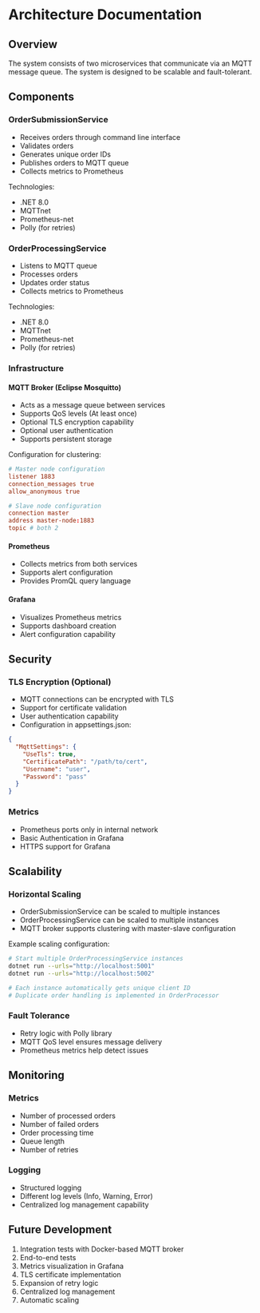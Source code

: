 # Architecture Documentation

## Overview

The system consists of two microservices that communicate via an MQTT message queue. The system is designed to be scalable and fault-tolerant.

## Components

### OrderSubmissionService

- Receives orders through command line interface
- Validates orders
- Generates unique order IDs
- Publishes orders to MQTT queue
- Collects metrics to Prometheus

Technologies:
- .NET 8.0
- MQTTnet
- Prometheus-net
- Polly (for retries)

### OrderProcessingService

- Listens to MQTT queue
- Processes orders
- Updates order status
- Collects metrics to Prometheus

Technologies:
- .NET 8.0
- MQTTnet
- Prometheus-net
- Polly (for retries)

### Infrastructure

#### MQTT Broker (Eclipse Mosquitto)

- Acts as a message queue between services
- Supports QoS levels (At least once)
- Optional TLS encryption capability
- Optional user authentication
- Supports persistent storage

Configuration for clustering:
```conf
# Master node configuration
listener 1883
connection_messages true
allow_anonymous true

# Slave node configuration
connection master
address master-node:1883
topic # both 2
```

#### Prometheus

- Collects metrics from both services
- Supports alert configuration
- Provides PromQL query language

#### Grafana

- Visualizes Prometheus metrics
- Supports dashboard creation
- Alert configuration capability

## Security

### TLS Encryption (Optional)

- MQTT connections can be encrypted with TLS
- Support for certificate validation
- User authentication capability
- Configuration in appsettings.json:
```json
{
  "MqttSettings": {
    "UseTls": true,
    "CertificatePath": "/path/to/cert",
    "Username": "user",
    "Password": "pass"
  }
}
```

### Metrics

- Prometheus ports only in internal network
- Basic Authentication in Grafana
- HTTPS support for Grafana

## Scalability

### Horizontal Scaling

- OrderSubmissionService can be scaled to multiple instances
- OrderProcessingService can be scaled to multiple instances
- MQTT broker supports clustering with master-slave configuration

Example scaling configuration:
```bash
# Start multiple OrderProcessingService instances
dotnet run --urls="http://localhost:5001"
dotnet run --urls="http://localhost:5002"

# Each instance automatically gets unique client ID
# Duplicate order handling is implemented in OrderProcessor
```

### Fault Tolerance

- Retry logic with Polly library
- MQTT QoS level ensures message delivery
- Prometheus metrics help detect issues

## Monitoring

### Metrics

- Number of processed orders
- Number of failed orders
- Order processing time
- Queue length
- Number of retries

### Logging

- Structured logging
- Different log levels (Info, Warning, Error)
- Centralized log management capability

## Future Development

1. Integration tests with Docker-based MQTT broker
2. End-to-end tests
3. Metrics visualization in Grafana
4. TLS certificate implementation
5. Expansion of retry logic
6. Centralized log management
7. Automatic scaling 